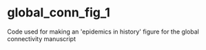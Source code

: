 # global_conn_fig_1
Code used for making an 'epidemics in history' figure for the global connectivity manuscript
